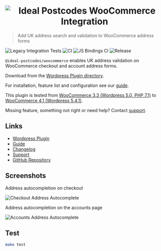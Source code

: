 <h1 align="center">
  <img src="https://img.ideal-postcodes.co.uk/WooCommerce%20Integration%20Logo%403x.png" alt="Ideal Postcodes WooCommerce Integration">
</h1>

> Add UK address search and validation to WooCommerce address forms

![Legacy Integration Tests](https://github.com/ideal-postcodes/woocommerce/workflows/Legacy%20Integration%20Tests/badge.svg)
![CI](https://github.com/ideal-postcodes/woocommerce/workflows/CI/badge.svg)
![JS Bindings CI](https://github.com/ideal-postcodes/woocommerce/workflows/JS%20Bindings%20CI/badge.svg)
![Release](https://github.com/ideal-postcodes/woocommerce/workflows/Release/badge.svg)

`@ideal-postcodes/woocommerce` enables UK address validation on WooCommerce checkout and account address forms.

Download from the [Wordpress Plugin directory](https://wordpress.org/plugins/uk-address-postcode-validation/).

For installation, feature list and configuration see our [guide](https://ideal-postcodes.co.uk/guides/woocommerce).

This plugin is tested from [WooCommerce 3.3 (Wordpress 5.0, PHP 7.1)](/docker/legacy.yml) to [WooCommerce 4.1 (Wordpress 5.4.1)](/Dockerfile).

Missing feature, something not right or need help? Contact [support](https://ideal-postcodes.co.uk/support).

## Links

- [Wordpress Plugin](https://wordpress.org/plugins/uk-address-postcode-validation/)
- [Guide](https://ideal-postcodes/guides/woocommerce)
- [Changelog](https://github.com/ideal-postcodes/woocommerce/blob/master/CHANGELOG.md)
- [Support](https://ideal-postcodes.co.uk/support)
- [GitHub Repository](https://github.com/ideal-postcodes/woocommerce)

## Screenshots

Address autocompletion on checkout

![Checkout Address Autocomplete](https://img.ideal-postcodes.co.uk/woocommerce-checkout.png)

Address autocompletion on the accounts page

![Accounts Address Autocomplete](https://img.ideal-postcodes.co.uk/woocommerce-account.png)

## Test

```bash
make test
```
